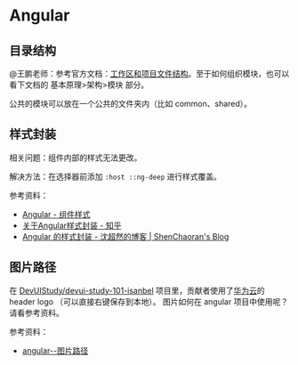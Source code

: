 # Angular

## 目录结构

@王鹏老师：参考官方文档：[工作区和项目文件结构](https://angular.cn/guide/file-structure)。至于如何组织模块，也可以看下文档的 基本原理>架构>模块 部分。

公共的模块可以放在一个公共的文件夹内（比如 common、shared）。

## 样式封装

相关问题：组件内部的样式无法更改。

解决方法：在选择器前添加 `:host ::ng-deep` 进行样式覆盖。

参考资料：

* [Angular - 组件样式](https://angular.cn/guide/component-styles)
* [关于Angular样式封装 - 知乎](https://zhuanlan.zhihu.com/p/31235358)
* [Angular 的样式封装 - 沈超然的博客 \| ShenChaoran's Blog](https://shenchaoran.github.io/2018/08/22/Angular-的样式封装/)

## 图片路径

在 [DevUIStudy/devui-study-101-isanbel](https://github.com/DevUIStudy/devui-study-101-isanbel) 项目里，贡献者使用了[华为云](https://www.huaweicloud.com)的 header logo （可以直接右键保存到本地）。 图片如何在 angular 项目中使用呢？请看参考资料。

参考资料：

* [angular--图片路径](https://blog.csdn.net/weixin_42429288/article/details/96484668)

